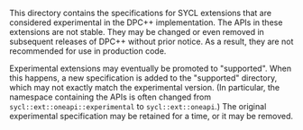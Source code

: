 This directory contains the specifications for SYCL extensions that are
considered experimental in the DPC++ implementation.  The APIs in these
extensions are not stable.  They may be changed or even removed in subsequent
releases of DPC++ without prior notice.  As a result, they are not recommended
for use in production code.

Experimental extensions may eventually be promoted to "supported".  When this
happens, a new specification is added to the "supported" directory, which may
not exactly match the experimental version.  (In particular, the namespace
containing the APIs is often changed from `sycl::ext::oneapi::experimental` to
`sycl::ext::oneapi`.)  The original experimental specification may be retained
for a time, or it may be removed.
